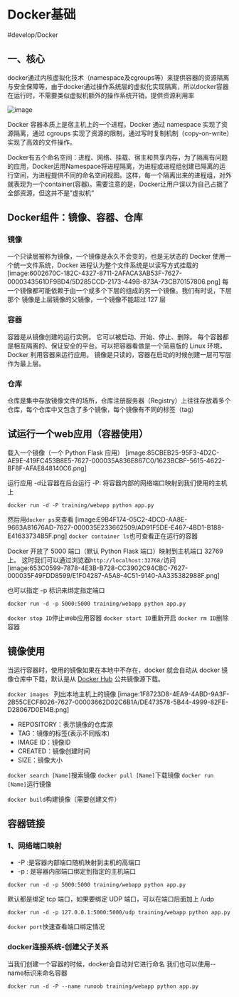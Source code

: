 # Docker基础
#develop/Docker

## 一、核心
docker通过内核虚拟化技术（namespace及cgroups等）来提供容器的资源隔离与安全保障等，由于docker通过操作系统层的虚拟化实现隔离，所以docker容器在运行时，不需要类似虚拟机额外的操作系统开销，提供资源利用率

![image](https://github.com/amandakelake/blog/blob/master/assets/Engineering/Docker%E5%9F%BA%E7%A1%801.png)

Docker 容器本质上是宿主机上的一个进程。Docker 通过 namespace 实现了资源隔离，通过 cgroups 实现了资源的限制，通过写时复制机制（copy-on-write）实现了高效的文件操作。

Docker有五个命名空间：进程、网络、挂载、宿主和共享内存，为了隔离有问题的应用，Docker运用Namespace将进程隔离，为进程或进程组创建已隔离的运行空间，为进程提供不同的命名空间视图。这样，每一个隔离出来的进程组，对外就表现为一个container(容器)。需要注意的是，Docker让用户误以为自己占据了全部资源，但这并不是”虚拟机”

## Docker组件：镜像、容器、仓库

### 镜像
一个只读层被称为镜像，一个镜像是永久不会变的，也是无状态的
Docker 使用一个统一文件系统，Docker 进程认为整个文件系统是以读写方式挂载的
[image:6002670C-182C-4327-8711-2AFACA3AB53F-7627-0000343561DF9BD4/5D285CCD-2173-449B-873A-73CB70157806.png]
每一个镜像都可能依赖于由一个或多个下层的组成的另一个镜像。我们有时说，下层那个 镜像是上层镜像的父镜像，一个镜像不能超过 127 层

### 容器
容器是从镜像创建的运行实例。
它可以被启动、开始、停止、删除。
每个容器都是相互隔离的、保证安全的平台。可以把容器看做是一个简易版的 Linux 环境，Docker 利用容器来运行应用。
镜像是只读的，容器在启动的时候创建一层可写层作为最上层。

### 仓库
仓库是集中存放镜像文件的场所，仓库注册服务器（Registry）上往往存放着多个仓库，每个仓库中又包含了多个镜像，每个镜像有不同的标签（tag）


## 试运行一个web应用（容器使用）
载入一个镜像（一个 Python Flask 应用）
[image:85CBEB25-95F3-4D2C-AE9E-419FC453B8E5-7627-000035A836E867C0/1623BCBF-5615-4622-BF8F-AFAE848140C6.png]

运行应用 -d让容器在后台运行 -P: 将容器内部的网络端口映射到我们使用的主机上
```
docker run -d -P training/webapp python app.py
```

然后用`docker ps`来查看
[image:E9B4F174-05C2-4DCD-AA8E-9663A81676AD-7627-000035E233662509/AD91F5DE-E467-4BD1-B188-E41633734B5F.png]
`docker container ls`也可查看正在运行的容器

Docker 开放了 5000 端口（默认 Python Flask 端口）映射到主机端口 32769 上。
这时我们可以通过浏览器`http://localhost:32768/`访问
[image:653C0599-7878-4E3B-B728-CC3902C94CBC-7627-000035F49FDD8599/E1F04287-A5A8-4C51-9140-AA335382988F.png]

也可以指定 -p 标识来绑定指定端口
```
docker run -d -p 5000:5000 training/webapp python app.py
```

`docker stop ID`停止web应用容器
`docker start ID`重新开启
`docker rm ID`删除容器

## 镜像使用
当运行容器时，使用的镜像如果在本地中不存在，docker 就会自动从 docker 镜像仓库中下载，默认是从 [Docker Hub]( https://hub.docker.com/) 公共镜像源下载。

`docker images ` 列出本地主机上的镜像
[image:1F8723D8-4EA9-4ABD-9A3F-2B55CECF8026-7627-00003662D02C6B1A/DE473578-5B44-4999-82FE-D28067D0E14B.png]
* REPOSITORY：表示镜像的仓库源
* TAG：镜像的标签(表示不同版本)
* IMAGE ID：镜像ID
* CREATED：镜像创建时间
* SIZE：镜像大小


`docker search [Name]`搜索镜像
`docker pull [Name]`下载镜像
`docker run [Name]`运行镜像

`docker build`构建镜像（需要创建文件）


## 容器链接
### 1、网络端口映射
* -P :是容器内部端口随机映射到主机的高端口
* -p : 是容器内部端口绑定到指定的主机端口
```
docker run -d -p 5000:5000 training/webapp python app.py
```
默认都是绑定 tcp 端口，如果要绑定 UDP 端口，可以在端口后面加上 /udp
```
docker run -d -p 127.0.0.1:5000:5000/udp training/webapp python app.py
```
`docker port`快速查看端口绑定情况

### docker连接系统-创建父子关系
当我们创建一个容器的时候，docker会自动对它进行命名
我们也可以使用--name标识来命名容器
```
docker run -d -P --name runoob training/webapp python app.py
```
